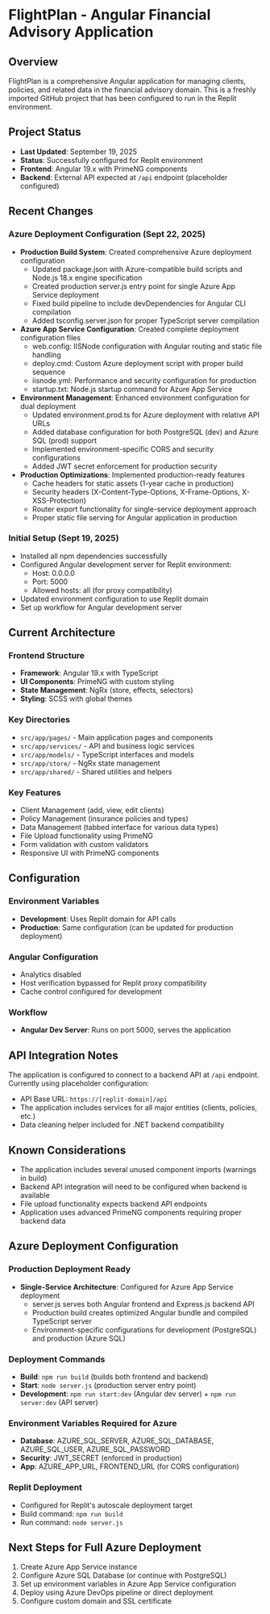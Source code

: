 # FlightPlan - Angular Financial Advisory Application

## Overview
FlightPlan is a comprehensive Angular application for managing clients, policies, and related data in the financial advisory domain. This is a freshly imported GitHub project that has been configured to run in the Replit environment.

## Project Status
- **Last Updated**: September 19, 2025
- **Status**: Successfully configured for Replit environment
- **Frontend**: Angular 19.x with PrimeNG components
- **Backend**: External API expected at `/api` endpoint (placeholder configured)

## Recent Changes
### Azure Deployment Configuration (Sept 22, 2025)
- **Production Build System**: Created comprehensive Azure deployment configuration
  - Updated package.json with Azure-compatible build scripts and Node.js 18.x engine specification
  - Created production server.js entry point for single Azure App Service deployment
  - Fixed build pipeline to include devDependencies for Angular CLI compilation
  - Added tsconfig.server.json for proper TypeScript server compilation
- **Azure App Service Configuration**: Created complete deployment configuration files
  - web.config: IISNode configuration with Angular routing and static file handling
  - deploy.cmd: Custom Azure deployment script with proper build sequence
  - iisnode.yml: Performance and security configuration for production
  - startup.txt: Node.js startup command for Azure App Service
- **Environment Management**: Enhanced environment configuration for dual deployment
  - Updated environment.prod.ts for Azure deployment with relative API URLs
  - Added database configuration for both PostgreSQL (dev) and Azure SQL (prod) support
  - Implemented environment-specific CORS and security configurations
  - Added JWT secret enforcement for production security
- **Production Optimizations**: Implemented production-ready features
  - Cache headers for static assets (1-year cache in production)
  - Security headers (X-Content-Type-Options, X-Frame-Options, X-XSS-Protection)
  - Router export functionality for single-service deployment approach
  - Proper static file serving for Angular application in production

### Initial Setup (Sept 19, 2025)
- Installed all npm dependencies successfully
- Configured Angular development server for Replit environment:
  - Host: 0.0.0.0
  - Port: 5000
  - Allowed hosts: all (for proxy compatibility)
- Updated environment configuration to use Replit domain
- Set up workflow for Angular development server

## Current Architecture
### Frontend Structure
- **Framework**: Angular 19.x with TypeScript
- **UI Components**: PrimeNG with custom styling
- **State Management**: NgRx (store, effects, selectors)
- **Styling**: SCSS with global themes

### Key Directories
- `src/app/pages/` - Main application pages and components
- `src/app/services/` - API and business logic services
- `src/app/models/` - TypeScript interfaces and models
- `src/app/store/` - NgRx state management
- `src/app/shared/` - Shared utilities and helpers

### Key Features
- Client Management (add, view, edit clients)
- Policy Management (insurance policies and types)
- Data Management (tabbed interface for various data types)
- File Upload functionality using PrimeNG
- Form validation with custom validators
- Responsive UI with PrimeNG components

## Configuration
### Environment Variables
- **Development**: Uses Replit domain for API calls
- **Production**: Same configuration (can be updated for production deployment)

### Angular Configuration
- Analytics disabled
- Host verification bypassed for Replit proxy compatibility
- Cache control configured for development

### Workflow
- **Angular Dev Server**: Runs on port 5000, serves the application

## API Integration Notes
The application is configured to connect to a backend API at `/api` endpoint. Currently using placeholder configuration:
- API Base URL: `https://[replit-domain]/api`
- The application includes services for all major entities (clients, policies, etc.)
- Data cleaning helper included for .NET backend compatibility

## Known Considerations
- The application includes several unused component imports (warnings in build)
- Backend API integration will need to be configured when backend is available
- File upload functionality expects backend API endpoints
- Application uses advanced PrimeNG components requiring proper backend data

## Azure Deployment Configuration
### Production Deployment Ready
- **Single-Service Architecture**: Configured for Azure App Service deployment
  - server.js serves both Angular frontend and Express.js backend API
  - Production build creates optimized Angular bundle and compiled TypeScript server
  - Environment-specific configurations for development (PostgreSQL) and production (Azure SQL)
  
### Deployment Commands
- **Build**: `npm run build` (builds both frontend and backend)
- **Start**: `node server.js` (production server entry point)
- **Development**: `npm run start:dev` (Angular dev server) + `npm run server:dev` (API server)

### Environment Variables Required for Azure
- **Database**: AZURE_SQL_SERVER, AZURE_SQL_DATABASE, AZURE_SQL_USER, AZURE_SQL_PASSWORD
- **Security**: JWT_SECRET (enforced in production)
- **App**: AZURE_APP_URL, FRONTEND_URL (for CORS configuration)

### Replit Deployment
- Configured for Replit's autoscale deployment target
- Build command: `npm run build`
- Run command: `node server.js`

## Next Steps for Full Azure Deployment
1. Create Azure App Service instance
2. Configure Azure SQL Database (or continue with PostgreSQL)
3. Set up environment variables in Azure App Service configuration
4. Deploy using Azure DevOps pipeline or direct deployment
5. Configure custom domain and SSL certificate